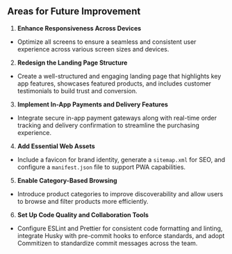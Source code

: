 ## Areas for Future Improvement

1. **Enhance Responsiveness Across Devices**
- Optimize all screens to ensure a seamless and consistent user experience across various screen sizes and devices.

2. **Redesign the Landing Page Structure**
- Create a well-structured and engaging landing page that highlights key app features, showcases featured products, and includes customer testimonials to build trust and conversion.

3. **Implement In-App Payments and Delivery Features**
- Integrate secure in-app payment gateways along with real-time order tracking and delivery confirmation to streamline the purchasing experience.

4. **Add Essential Web Assets**
- Include a favicon for brand identity, generate a `sitemap.xml` for SEO, and configure a `manifest.json` file to support PWA capabilities.

5. **Enable Category-Based Browsing**
- Introduce product categories to improve discoverability and allow users to browse and filter products more efficiently.

6. **Set Up Code Quality and Collaboration Tools**
- Configure ESLint and Prettier for consistent code formatting and linting, integrate Husky with pre-commit hooks to enforce standards, and adopt Commitizen to standardize commit messages across the team.